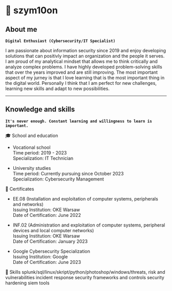 # 🌌 szym10on

## About me

**`Digital Enthusiast (Cybersecurity/IT Specialist)`**

I am passionate about information security since 2019 and enjoy developing solutions that can positivly impact an organization and the people it serves. I am proud of my analytical mindset that allows me to think critically and analyze complex problems. I have highly developed problem-solving skills that over the years improved and are still improving. The most important aspect of my jurney is that I love learning that is the most important thing in the digital world. Personally I think that I am perfect for new challenges, learning new skills and adapt to new possibilities.

---

## Knowledge and skills

**`It's never enough. Constant learning and willingness to learn is important.`**

🎓 School and education

* Vocational school<br>
Time period: 2019 - 2023<br>
Specialization: IT Technician

* University studies<br>
Time period: Currently pursuing since October 2023<br>
Specialization: Cybersecurity Management

📜 Certificates

* EE.08 (Installation and exploitation of computer systems, peripherals and networks)<br>
Issuing Institution: OKE Warsaw<br>
Date of Certification: June 2022

* INF.02 (Administration and exploitation of computer systems, peripheral devices and local computer networks)<br>
Issuing Institution: OKE Warsaw<br>
Date of Certification: January 2023

* Google Cybersecurity Specialization<br>
Issuing Institution: Google<br>
Date of Certification: June 2023

🧠 Skills splunk/sql/linux/skript/python/photoshop/windows/threats, risk and vulnerabilities
incident response
security frameworks and controls
security hardening
siem tools

